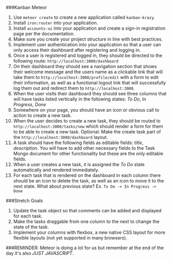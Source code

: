 ###Kanban Meteor
1. Use `meteor create` to create a new application called `kanban-krazy`.
2. Install `iron:router` into your application.
3. Install `accounts-ui` into your application and create a sign-in registration page per the documentation.
4. Make sure you create your project structure in line with best practices.
5. Implement user authentication into your application so that a user can only access their dashboard after registering and logging in.
6. Once a user is registered and logged in, they should be directed to the following route: `http://localhost:3000/dashboard`
7. On their dashboard they should see a navigation section that shows their welcome message and the users name as a clickable link that will take them to `http://localhost:3000/profile/edit` with a form to edit their information, as well as a functional logout link that will successfully log them out and redirect them to `http://localhost:3000`.
8. When the user visits their dashboard they should see three columns that will have tasks listed vertically in the following states: *To Do*, *In Progress*, *Done*
8. Somewhere on your page, you should have an icon or obvious call to action to create a new task.
9. When the user decides to create a new task, they should be routed to `http://localhost:3000/tasks/new` which should render a form for them to be able to create a new task. Optional: Make the create task part of the `http://localhost:3000/dashboard` layout.
10. A task should have the following fields as editable fields: *title*, *description*. You will have to add other necessary fields to the Task Mongo document for other functionality but these are the only editable fields.
11. When a user creates a new task, it is assigned the *To Do* state automatically and rendered immediately.
12. For each task that is rendered on the dashboard in each column there should be an icon to delete the task, as well as an icon to move it to the next state. What about previous state? Ex. `To Do -> In Progress -> Done`

###Stretch Goals
1. Update the task object so that comments can be added and displayed for each task.
2. Make the tasks draggable from one column to the next to change the state of the task.
3. Implement your columns with flexbox, a new native CSS layout for more flexible layouts (not yet supported in many browsers).

###REMINDER: Meteor is doing a lot for us but remember at the end of the day it's also *JUST JAVASCRIPT*.